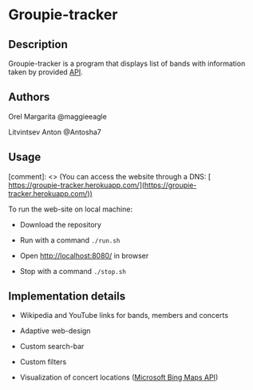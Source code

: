 # Groupie-tracker

  

## Description

  

Groupie-tracker is a program that displays list of bands with information taken by provided [API](https://groupietrackers.herokuapp.com/api).

  

## Authors

  

Orel Margarita @maggieeagle

Litvintsev Anton @Antosha7

  

## Usage

  [comment]: <> (You can access the website through a DNS: [ https://groupie-tracker.herokuapp.com/](https://groupie-tracker.herokuapp.com/))
  
To run the web-site on local machine:

- Download the repository

- Run with a command `./run.sh`

- Open [http://localhost:8080/](http://localhost:8080/) in browser

- Stop with a command `./stop.sh`

  

## Implementation details

- Wikipedia and YouTube links for bands, members and concerts

- Adaptive web-design

- Custom search-bar

- Custom filters

- Visualization of concert locations ([Microsoft Bing Maps API](https://www.microsoft.com/en-us/maps/choose-your-bing-maps-api))

